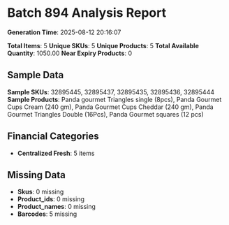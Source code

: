 # Batch 894 Analysis Report

**Generation Time**: 2025-08-12 20:16:07

**Total Items**: 5
**Unique SKUs**: 5
**Unique Products**: 5
**Total Available Quantity**: 1050.00
**Near Expiry Products**: 0

## Sample Data
**Sample SKUs**: 32895445, 32895437, 32895435, 32895436, 32895444
**Sample Products**: Panda gourmet Triangles single (8pcs), Panda Gourmet Cups Cream (240 gm), Panda Gourmet Cups Cheddar (240 gm), Panda Gourmet Triangles Double (16Pcs), Panda Gourmet squares (12 pcs)

## Financial Categories
- **Centralized Fresh**: 5 items

## Missing Data
- **Skus**: 0 missing
- **Product_ids**: 0 missing
- **Product_names**: 0 missing
- **Barcodes**: 5 missing
